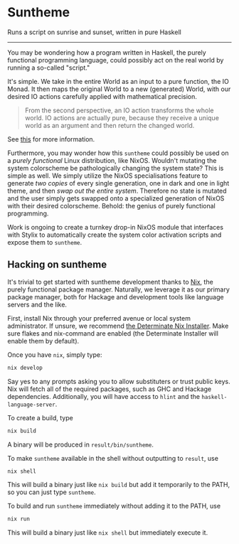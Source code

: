 # Suntheme

Runs a script on sunrise and sunset, written in pure Haskell

---

You may be wondering how a program written in Haskell, the purely functional
programming language, could possibly act on the real world by running a so-called "script."

It's simple. We take in the entire World as an input to a pure function, the IO Monad.
It then maps the original World to a new (generated) World, with our desired IO actions carefully applied with mathematical precision.

> From the second perspective, an IO action transforms the whole world. IO actions are actually pure, because they receive a unique world as an argument and then return the changed world.

See [this](https://lean-lang.org/functional_programming_in_lean/monads/io.html) for more information.

Furthermore, you may wonder how this `suntheme` could possibly be used on a
_purely functional_ Linux distribution, like NixOS. Wouldn't mutating the
system colorscheme be pathologically changing the system state? This is simple
as well. We simply utilize the NixOS specialisations feature to generate _two
copies_ of every single generation, one in dark and one in light theme, and
then _swap out the entire system_. Therefore no state is mutated and the user
simply gets swapped onto a specialized generation of NixOS with their desired
colorscheme. Behold: the genius of purely functional programming.

Work is ongoing to create a turnkey drop-in NixOS module that interfaces with
Stylix to automatically create the system color activation scripts and expose
them to `suntheme`.

## Hacking on suntheme

It's trivial to get started with suntheme development thanks to [Nix](https://nixos.org/), the purely functional package manager.
Naturally, we leverage it as our primary package manager, both for Hackage and development tools like language servers and the like.

First, install Nix through your preferred avenue or local system administrator. If unsure, we recommend [the Determinate Nix Installer](https://github.com/DeterminateSystems/nix-installer).
Make sure flakes and nix-command are enabled (the Determinate Installer will enable them by default).

Once you have `nix`, simply type:

```bash
nix develop
```

Say yes to any prompts asking you to allow substituters or trust public keys.
Nix will fetch all of the required packages, such as GHC and Hackage dependencies.
Additionally, you will have access to `hlint` and the `haskell-language-server`.

To create a build, type

```bash
nix build
```

A binary will be produced in `result/bin/suntheme`.

To make `suntheme` available in the shell without outputting to `result`, use

```bash
nix shell
```

This will build a binary just like `nix build` but add it temporarily to the PATH, so you can just type `suntheme`.

To build and run `suntheme` immediately without adding it to the PATH, use

```bash
nix run
```

This will build a binary just like `nix shell` but immediately execute it.
